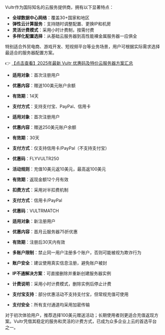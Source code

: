 

Vultr作为国际知名的云服务提供商，拥有以下显著特点：

- **全球数据中心网络**：覆盖30+国家和地区
- **弹性云计算服务**：支持随时调整配置、更换IP和机房
- **灵活计费模式**：采用小时计费制，按需付费
- **多样化配置选择**：从基础云服务器到高性能裸金属服务器一应俱全

特别适合外贸电商、游戏开发、短视频平台等业务场景，用户可根据实际需求选择最适合的服务器配置方案。

👉 [【点击查看】2025年最新 Vultr 优惠码及特价云服务器方案汇总](https://bit.ly/VuLtr)


- **适用对象**：首次注册用户
- **优惠内容**：赠送100美元账户余额
- **有效期**：14天
- **支付方式**：支持支付宝、PayPal、信用卡

- **适用对象**：首次注册用户
- **优惠内容**：赠送250美元账户余额
- **有效期**：30天
- **支付方式**：仅支持信用卡/PayPal（不支持支付宝）
- **优惠码**：FLYVULTR250

- **活动规则**：充值10美元返10美元，最高返100美元
- **有效期**：返现金额12个月有效
- **扣费方式**：采用对半扣费机制
- **支付方式**：信用卡/PayPal
- **优惠码**：VULTRMATCH

- **适用对象**：新注册用户
- **优惠内容**：首月云服务器75折优惠
- **有效期**：注册后30天内有效


- **多账户限制**：禁止同一用户注册多个账户，否则可能被视为欺诈行为
- **账户安全**：建议使用真实信息注册，避免账户被封

- **IP不通解决方案**：可直接删除并重新创建服务器实例
- **计费说明**：采用小时计费模式，删除实例后停止计费

- **支付宝支持**：部分优惠活动不支持支付宝，但常规充值可使用
- **支付安全**：所有支付通道均采用加密传输

对于初次体验用户，推荐选择100美元赠送活动；长期使用者则更适合充值返现方案。Vultr凭借其稳定的服务和灵活的计费方式，已成为众多企业上云的首选平台之一。
